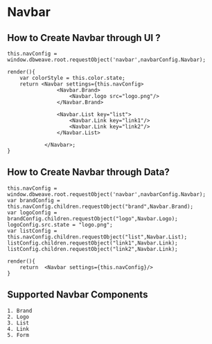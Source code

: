 # Navbar


## How to Create Navbar through UI ?

    this.navConfig = window.dbweave.root.requestObject('navbar',navbarConfig.Navbar);
   
    render(){
        var colorStyle = this.color.state;
        return <Navbar settings={this.navConfig>
                    <Navbar.Brand>
                        <Navbar.logo src="logo.png"/>
                    </Navbar.Brand>
                        
                    <Navbar.List key="list">
                        <Navbar.Link key="link1"/>
                        <Navbar.Link key="link2"/>
                    </Navbar.List>

                </Navbar>;
    }
    
    
## How to Create Navbar through Data?
    
    this.navConfig = window.dbweave.root.requestObject('navbar',navbarConfig.Navbar);
    var brandConfig = this.navConfig.children.requestObject("brand",Navbar.Brand);
    var logoConfig = brandConfig.children.requestObject("logo",Navbar.Logo);
    logoConfig.src.state = "logo.png";
    var listConfig = this.navConfig.children.requestObject("list",Navbar.List);
    listConfig.children.requestObject("link1",Navbar.Link);
    listConfig.children.requestObject("link2",Navbar.Link);
    
    render(){
        return  <Navbar settings={this.navConfig}/>
    }
    
## Supported Navbar Components
    1. Brand
    2. Logo
    3. List
    4. Link
    5. Form